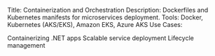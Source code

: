 Title: Containerization and Orchestration
Description: Dockerfiles and Kubernetes manifests for microservices deployment.
Tools: Docker, Kubernetes (AKS/EKS), Amazon EKS, Azure AKS
Use Cases:

Containerizing .NET apps
Scalable service deployment
Lifecycle management